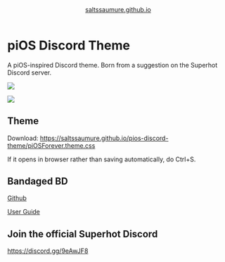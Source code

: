 <header>
    <a id="titlelink" href="https://saltssaumure.github.io">saltssaumure.github.io</a>
</header>

<h1>piOS Discord Theme</h1>

<p>A piOS-inspired Discord theme. Born from a suggestion on the Superhot Discord server.</p>
<p><img src="https://i.imgur.com/71JzUGc.png"></p>
<p><img src="https://i.imgur.com/tlniq6T.png"></p>

<h2>Theme</h2>

<p>Download: <a href="https://saltssaumure.github.io/pios-discord-theme/piOStheme.css">https://saltssaumure.github.io/pios-discord-theme/piOSForever.theme.css</a></p>
<p>If it opens in browser rather than saving automatically, do Ctrl+S.</p>

<h2>Bandaged BD</h2>

<p><a href="https://rauenzi.github.io/BetterDiscordApp/">Github</a></p>
<p><a href="https://0x71.cc/bd/guide/#home">User Guide</a></p>

<h2>Join the official Superhot Discord</h2>

<p><a href="https://discord.gg/9eAwJF8">https://discord.gg/9eAwJF8</a></p>
  

